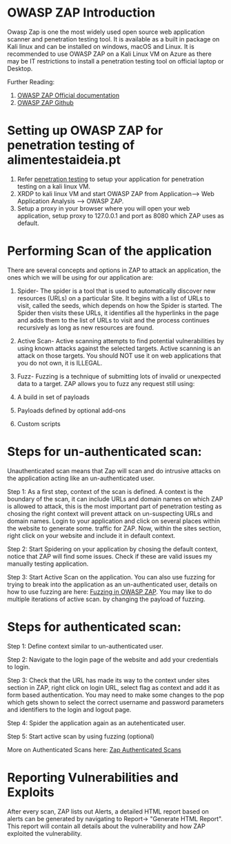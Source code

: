 # OWASP ZAP Introduction

Owasp Zap is one the most widely used open source web application scanner and penetration testing tool. It is available as a built in package on Kali linux and can be installed on windows, macOS and Linux. It is recommended to use OWASP ZAP on a Kali Linux VM on Azure as there may be IT restrictions to install a penetration testing tool on official laptop or Desktop. 

Further Reading:

1. [OWASP ZAP Official documentation](https://www.zaproxy.org/)
2. [OWASP ZAP Github](https://github.com/zaproxy)

# Setting up OWASP ZAP for penetration testing of alimentestaideia.pt

1. Refer [penetration testing](../Penetration-Test-Setup/Readme.MD) to setup your application for penetration testing on a kali linux VM.
2. XRDP to kali linux VM and start OWASP ZAP from Application--> Web Application Analysis --> OWASP ZAP.
3. Setup a proxy in your browser where you will open your web application, setup proxy to 127.0.0.1 and port as 8080 which ZAP uses as default.


# Performing Scan of the application

There are several concepts and options in ZAP to attack an application, the ones which we will be using for our application are:

1. Spider- The spider is a tool that is used to automatically discover new resources (URLs) on a particular Site. It begins with a list of URLs to visit, called the seeds, which depends on how the Spider is started. The Spider then visits these URLs, it identifies all the hyperlinks in the page and adds them to the list of URLs to visit and the process continues recursively as long as new resources are found.

3. Active Scan- Active scanning attempts to find potential vulnerabilities by using known attacks against the selected targets. Active scanning is an attack on those targets. You should NOT use it on web applications that you do not own, it is ILLEGAL.


5. Fuzz- Fuzzing is a technique of submitting lots of invalid or unexpected data to a target.
ZAP allows you to fuzz any request still using:

1.  A build in set of payloads
2.  Payloads defined by optional add-ons
3.  Custom scripts

# Steps for un-authenticated scan:

Unauthenticated scan means that Zap will scan and do intrusive attacks on the application acting like an un-authenticated user. 

Step 1: As a first step, context of the scan is defined. A context is the boundary of the scan, it can include URLs and domain names on which ZAP is allowed to attack, this is the most important part of penetration testing as chosing the right context will prevent attack on un-suspecting URLs and domain names. Login to your application and click on several places within the website to generate some. traffic for ZAP. Now, within the sites section, right click on your website and include it in default context.

Step 2: Start Spidering on your application by chosing the default context, notice that ZAP will find some issues. Check if these are valid issues my manually testing application.

Step 3: Start Active Scan on the application. You can also use fuzzing for trying to break into the application as an un-authenticated user, details on how to use fuzzing are here: [Fuzzing in OWASP ZAP](https://www.zaproxy.org/docs/desktop/addons/fuzzer/). You may like to do multiple iterations of active scan. by changing the payload of fuzzing.

# Steps for authenticated scan:

Step 1: Define context similar to un-authenticated user.

Step 2: Navigate to the login page of the website and add your credentials to login.

Step 3: Check that the URL has made its way to the context under sites section in ZAP, right click on login URL, select flag as context and add it as form based authentication. You may need to make some changes to the pop which gets shown to select the correct username and password parameters and identifiers to the login and logout page.

Step 4: Spider the application again as an autehenticated user.

Step 5: Start active scan by using fuzzing (optional)

More on Authenticated Scans here: [Zap Authenticated Scans](https://www.zaproxy.org/docs/desktop/start/features/authentication/)


# Reporting Vulnerabilities and Exploits

After every scan, ZAP lists out Alerts, a detailed HTML report based on alerts can be generated by navigating to Report-> "Generate HTML Report". This report will contain all details about the vulnerability and how ZAP exploited the vulnerability. 

